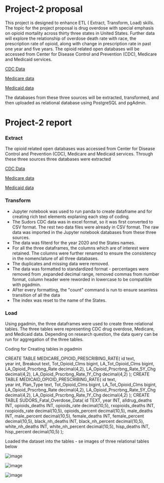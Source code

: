 # Project-2 proposal 
This project is designed to enhance ETL ( Extract, Transform, Load) skills. The topic for the project proposal is drug overdose with special emphasis on opioid mortality across thirty three states in United States. Further data will explore the relationship of overdose death rate with race, the prescription rate of opioid, along with change in prescription rate in past one year and five years. The opioid related open databases will be accessed from Center for Disease Control and Prevention (CDC), Medicare and Medicaid services. 

[CDC Data](https://www.cdc.gov/drugoverdose/fatal/dashboard/index.html)

[Medicare data](https://data.cms.gov/summary-statistics-on-use-and-payments/medicare-medicaid-opioid-prescribing-rates/medicare-part-d-opioid-prescribing-rates-by-geography/data)

[Medicaid data](https://data.cms.gov/summary-statistics-on-use-and-payments/medicare-medicaid-opioid-prescribing-rates/medicaid-opioid-prescribing-rates-by-geography/data)  

The databases from these three sources will be extracted, transformed, and then uploaded as relational database using PostgreSQL and pgAdmin.

# Project-2 report

### Extract
The opioid related open databases was accessed from Center for Disease Control and Prevention (CDC), Medicare and Medicaid services. Through these three sources three databases were extracted

[CDC Data](https://www.cdc.gov/drugoverdose/fatal/dashboard/index.html)

[Medicare data](https://data.cms.gov/summary-statistics-on-use-and-payments/medicare-medicaid-opioid-prescribing-rates/medicare-part-d-opioid-prescribing-rates-by-geography/data)

[Medicaid data](https://data.cms.gov/summary-statistics-on-use-and-payments/medicare-medicaid-opioid-prescribing-rates/medicaid-opioid-prescribing-rates-by-geography/data)  

### Transform
* Jupyter notebook was used to run panda to create dataframe and for creating rich text elements explaning each step of coding.
* The Sudors CDC data was in excel format, so it was first converted to CSV format. The rest two data files were already in CSV format. The raw data was imported in the Jupyter notebook databases from these three sources. 
* The data was filterd for the year 2020 and the States names. 
* For all the three dataframes, the columns which are of interest were retained. The columns were further renamed to ensure the consistency in the nomenclature of all three databases. 
* The duplicates and missing data were removed. 
* The data was formatted to standardized format - percentages were removed from ,expanded decimal range, removed commas from number format, column header were reworded in lowercase to be compatible with pgadmin.
* AFter every formatting, the "count" command is run to ensure seamless transition of all the data
* The index was reset to the name of the States. 

### Load
Using pgadmin, the three dataframes were used to create three relational tables. The three tables were representing CDC drug overdose, Medicare, and Medicaid data. Depending on research question, the data query can be run for aggregation of the three tables.  

Coding for Creating tables in pgadmin

CREATE TABLE MEDICARE_OPIOID_PRESCRIBING_RATE(
	id text,	
	year int,
	Breakout text,
	Tot_Opioid_Clms bigint,
	LA_Tot_Opioid_Clms bigint,
	LA_Opioid_Prscrbng_Rate decimal(4,2),
	LA_Opioid_Prscrbng_Rate_5Y_Chg decimal(4,2),
	LA_Opioid_Prscrbng_Rate_1Y_Chg decimal(4,2)
);
CREATE TABLE MEDICAID_OPIOID_PRESCRIBING_RATE(
	id text,	
	year int,
	Plan_Type text,
	Tot_Opioid_Clms bigint,
	LA_Tot_Opioid_Clms bigint,
	LA_Opioid_Prscrbng_Rate decimal(4,2),
	LA_Opioid_Prscrbng_Rate_5Y_Chg decimal(4,2),
	LA_Opioid_Prscrbng_Rate_1Y_Chg decimal(4,2)
);
CREATE TABLE SUDORS_Fatal_Overdose_Data(
	id TEXT,
	year INT,
	alldrug_deaths INT,
	opioids_deaths INT,
	opioids_rate decimal(10,5),
	rxopioids_deaths INT,
	rxopioids_rate decimal(10,5),
	opioids_percent decimal(10,5),
	male_deaths INT,
	male_percent decimal(10,5),
	female_deaths INT,
	female_percent decimal(10,5),
	black_nh_deaths INT,
	black_nh_percent decimal(10,5),
	white_nh_deaths INT,
	white_nh_percent decimal(10,5),
	hisp_deaths INT,
	hisp_percent decimal(10,5)
	);

Loaded the dataset into the tables - se images of three relational tables below

![image](https://user-images.githubusercontent.com/109105878/209028745-75bb8853-bd11-4ad3-9b35-ca22edbc7373.png)


![image](https://user-images.githubusercontent.com/109105878/209028814-3f22600c-b8e9-4249-a688-bf6ba9049248.png)

![image](https://user-images.githubusercontent.com/109105878/209028824-a5caab63-018e-47cb-acae-f9105387a53b.png)


